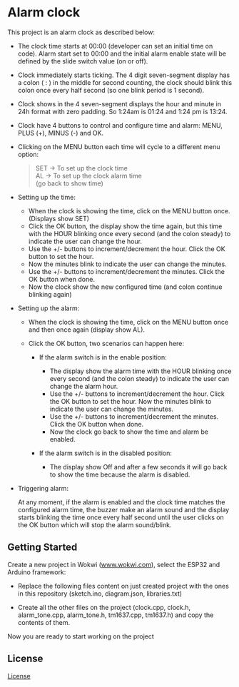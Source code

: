 # Alarm clock

This project is an alarm clock as described below:

- The clock time starts at 00:00 (developer can set an initial time on code). Alarm start set to 00:00 and the initial alarm enable state will be defined by the slide switch value (on or off).

- Clock immediately starts ticking. The 4 digit seven-segment display has a colon ( : ) in the middle for second counting, the clock should blink this colon once every half second (so one blink period is 1 second). 

- Clock shows in the 4 seven-segment displays the hour and minute in 24h format with zero padding. So 1:24am is 01:24 and 1:24 pm is 13:24.

- Clock have 4 buttons to control and configure time and alarm: MENU, PLUS (+), MINUS (-) and OK. 

- Clicking on the MENU button each time will cycle to a different menu option:
  > SET -> To set up the clock time  
  > AL -> To set up the clock alarm time  
  > (go back to show time) 

- Setting up the time:

    - When the clock is showing the time, click on the MENU button once. (Displays show SET)
    - Click the OK button, the display show the time again, but this time with the HOUR blinking once every second (and the colon steady) to indicate the user can change the hour.
    - Use the +/- buttons to increment/decrement the hour. Click the OK button to set the hour. 
    - Now the minutes blink to indicate the user can change the minutes. 
    - Use the +/- buttons to increment/decrement the minutes. Click the OK button when done.
    - Now the clock show the new configured time (and colon continue blinking again)

- Setting up the alarm:

    - When the clock is showing the time, click on the MENU button once and then once again (display show AL).

    - Click the OK button, two scenarios can happen here:

        - If the alarm switch is in the enable position:

            - The display show the alarm time with the HOUR blinking once every second (and the colon steady) to indicate the user can change the alarm hour.
            - Use the +/- buttons to increment/decrement the hour. Click the OK button to set the hour. 
            Now the minutes blink to indicate the user can change the minutes. 
            - Use the +/- buttons to increment/decrement the minutes. Click the OK button when done.
            - Now the clock go back to show the time and alarm be enabled.

        - If the alarm switch is in the disabled position:
            - The display show Off and after a few seconds it will go back to show the time because the alarm is disabled.

- Triggering alarm:

    At any moment, if the alarm is enabled and the clock time matches the configured alarm time, the buzzer make an alarm sound and the display starts blinking the time once every half second until the user clicks on the OK button which will stop the alarm sound/blink.


## Getting Started

Create a new project in Wokwi (www.wokwi.com), select the ESP32 and Arduino framework:

- Replace the following files content on just created project with the ones in this repository (sketch.ino, diagram.json, libraries.txt)

- Create all the other files on the project (clock.cpp, clock.h, alarm_tone.cpp, alarm_tone.h, tm1637.cpp, tm1637.h) and copy the contents of them.

Now you are ready to start working on the project

## License

[License](LICENSE.txt)
